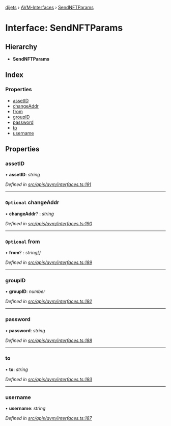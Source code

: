 [dijets](../README.md) › [AVM-Interfaces](../modules/avm_interfaces.md) › [SendNFTParams](avm_interfaces.sendnftparams.md)

# Interface: SendNFTParams

## Hierarchy

* **SendNFTParams**

## Index

### Properties

* [assetID](avm_interfaces.sendnftparams.md#assetid)
* [changeAddr](avm_interfaces.sendnftparams.md#optional-changeaddr)
* [from](avm_interfaces.sendnftparams.md#optional-from)
* [groupID](avm_interfaces.sendnftparams.md#groupid)
* [password](avm_interfaces.sendnftparams.md#password)
* [to](avm_interfaces.sendnftparams.md#to)
* [username](avm_interfaces.sendnftparams.md#username)

## Properties

###  assetID

• **assetID**: *string*

*Defined in [src/apis/avm/interfaces.ts:191](https://github.com/Dijets-Inc/dijetsjs/blob/ca67b81/src/apis/avm/interfaces.ts#L191)*

___

### `Optional` changeAddr

• **changeAddr**? : *string*

*Defined in [src/apis/avm/interfaces.ts:190](https://github.com/Dijets-Inc/dijetsjs/blob/ca67b81/src/apis/avm/interfaces.ts#L190)*

___

### `Optional` from

• **from**? : *string[]*

*Defined in [src/apis/avm/interfaces.ts:189](https://github.com/Dijets-Inc/dijetsjs/blob/ca67b81/src/apis/avm/interfaces.ts#L189)*

___

###  groupID

• **groupID**: *number*

*Defined in [src/apis/avm/interfaces.ts:192](https://github.com/Dijets-Inc/dijetsjs/blob/ca67b81/src/apis/avm/interfaces.ts#L192)*

___

###  password

• **password**: *string*

*Defined in [src/apis/avm/interfaces.ts:188](https://github.com/Dijets-Inc/dijetsjs/blob/ca67b81/src/apis/avm/interfaces.ts#L188)*

___

###  to

• **to**: *string*

*Defined in [src/apis/avm/interfaces.ts:193](https://github.com/Dijets-Inc/dijetsjs/blob/ca67b81/src/apis/avm/interfaces.ts#L193)*

___

###  username

• **username**: *string*

*Defined in [src/apis/avm/interfaces.ts:187](https://github.com/Dijets-Inc/dijetsjs/blob/ca67b81/src/apis/avm/interfaces.ts#L187)*
